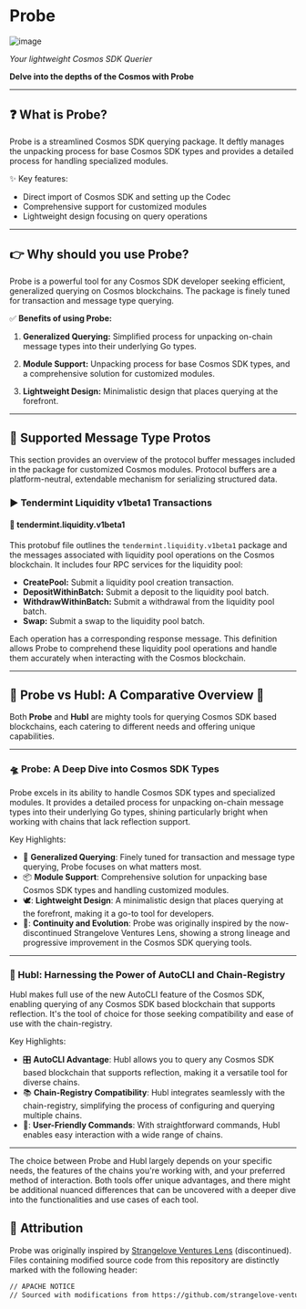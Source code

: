 # Probe 
![image](https://github.com/DefiantLabs/probe/assets/807940/1ac446be-4ba7-4ee2-b317-856930b899fb)


*Your lightweight Cosmos SDK Querier*

**Delve into the depths of the Cosmos with Probe**

---

## :question: What is Probe?

Probe is a streamlined Cosmos SDK querying package. It deftly manages the unpacking process for base Cosmos SDK types and provides a detailed process for handling specialized modules.

:sparkles: Key features:

- Direct import of Cosmos SDK and setting up the Codec
- Comprehensive support for customized modules
- Lightweight design focusing on query operations

---

## :point_right: Why should you use Probe?

Probe is a powerful tool for any Cosmos SDK developer seeking efficient, generalized querying on Cosmos blockchains. The package is finely tuned for transaction and message type querying.

:white_check_mark: **Benefits of using Probe:**

1. **Generalized Querying:** Simplified process for unpacking on-chain message types into their underlying Go types.

2. **Module Support:** Unpacking process for base Cosmos SDK types, and a comprehensive solution for customized modules.

3. **Lightweight Design:** Minimalistic design that places querying at the forefront.

---

## :satellite: Supported Message Type Protos


This section provides an overview of the protocol buffer messages included in the package for customized Cosmos modules. Protocol buffers are a platform-neutral, extendable mechanism for serializing structured data.

### :arrow_forward: Tendermint Liquidity v1beta1 Transactions

#### :rocket: tendermint.liquidity.v1beta1

This protobuf file outlines the `tendermint.liquidity.v1beta1` package and the messages associated with liquidity pool operations on the Cosmos blockchain. It includes four RPC services for the liquidity pool:

- **CreatePool:** Submit a liquidity pool creation transaction.
- **DepositWithinBatch:** Submit a deposit to the liquidity pool batch.
- **WithdrawWithinBatch:** Submit a withdrawal from the liquidity pool batch.
- **Swap:** Submit a swap to the liquidity pool batch.

Each operation has a corresponding response message. This definition allows Probe to comprehend these liquidity pool operations and handle them accurately when interacting with the Cosmos blockchain.

---
## :rocket: Probe vs Hubl: A Comparative Overview :milky_way:

Both **Probe** and **Hubl** are mighty tools for querying Cosmos SDK based blockchains, each catering to different needs and offering unique capabilities.

---

### :flying_saucer: Probe: A Deep Dive into Cosmos SDK Types

Probe excels in its ability to handle Cosmos SDK types and specialized modules. It provides a detailed process for unpacking on-chain message types into their underlying Go types, shining particularly bright when working with chains that lack reflection support.

Key Highlights:

- :dart: **Generalized Querying**: Finely tuned for transaction and message type querying, Probe focuses on what matters most.
- :package: **Module Support**: Comprehensive solution for unpacking base Cosmos SDK types and handling customized modules.
- 🕊️: **Lightweight Design**: A minimalistic design that places querying at the forefront, making it a go-to tool for developers.
- 🥇: **Continuity and Evolution**: Probe was originally inspired by the now-discontinued Strangelove Ventures Lens, showing a strong lineage and progressive improvement in the Cosmos SDK querying tools.

---

### :stars: Hubl: Harnessing the Power of AutoCLI and Chain-Registry

Hubl makes full use of the new AutoCLI feature of the Cosmos SDK, enabling querying of any Cosmos SDK based blockchain that supports reflection. It's the tool of choice for those seeking compatibility and ease of use with the chain-registry.

Key Highlights:

- :control_knobs: **AutoCLI Advantage**: Hubl allows you to query any Cosmos SDK based blockchain that supports reflection, making it a versatile tool for diverse chains.
- :books: **Chain-Registry Compatibility**: Hubl integrates seamlessly with the chain-registry, simplifying the process of configuring and querying multiple chains.
- 🥰: **User-Friendly Commands**: With straightforward commands, Hubl enables easy interaction with a wide range of chains.

---

The choice between Probe and Hubl largely depends on your specific needs, the features of the chains you're working with, and your preferred method of interaction. Both tools offer unique advantages, and there might be additional nuanced differences that can be uncovered with a deeper dive into the functionalities and use cases of each tool.

## :memo: Attribution

Probe was originally inspired by [Strangelove Ventures Lens](https://github.com/strangelove-ventures/lens) (discontinued). Files containing modified source code from this repository are distinctly marked with the following header:

```markdown
// APACHE NOTICE
// Sourced with modifications from https://github.com/strangelove-ventures/lens
```
